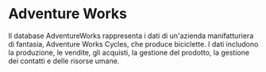 # Adventure Works

Il database AdventureWorks rappresenta i dati di un'azienda manifatturiera di fantasia,
Adventure Works Cycles, che produce biciclette.
I dati includono la produzione, le vendite, gli acquisti, la gestione del prodotto,
la gestione dei contatti e delle risorse umane.
